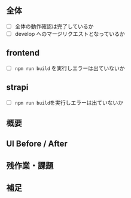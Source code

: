 ## 全体

- [ ] 全体の動作確認は完了しているか
- [ ] develop へのマージリクエストとなっているか

## frontend

- [ ] `npm run build` を実行しエラーは出ていないか

## strapi

- [ ] `npm run build`を実行しエラーは出ていないか

## 概要

<!--　
(例)　ブログ一覧・詳細ページ実装
-->

## UI Before / After

<!-- UI や振る舞いが変わる場合は before / after のスクショや動画を共有する -->

## 残作業・課題

<!--
(例)　
・フィルター機能未実装
・〇〇について解決したい #1 （ISSUESのリンクを貼る等）
 -->

## 補足

<!--　あれば補足　-->
